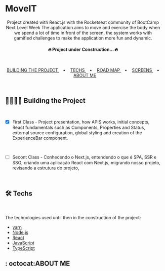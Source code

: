 # MoveIT

<p
  align="center"
>
  Project created with React.js with the Rocketseat community of BootCamp Next Level Week The application aims to move and exercise the body when we spend a lot of time in front of the screen, the system works with gamified challenges to make the application more fun and dynamic.
</p>

<h4
  align="center"
>
  🔥 Project under Construction...  🔥
</h4><br>

<p
  align="center"
>
  <a
    href="#building"
  >
    BUILDING THE PROJECT
  </a>&nbsp;&nbsp; • &nbsp;&nbsp;
  <a
    href="#tech"
  >
    TECHS
  </a>&nbsp;&nbsp; • &nbsp;&nbsp;
  <a
    href="#roadmap"
  >
    ROAD MAP
  </a>&nbsp;&nbsp; • &nbsp;&nbsp;
  <a
    href="#screens"
  >
    SCREENS
  </a>&nbsp;&nbsp; • &nbsp;&nbsp;
  <a
    href="#author"
  >
    ABOUT ME
  </a>
</p><br />

## 🏃🏻‍♂️💜 **Building the Project**

<br />

- [x] First Class - Project presentation, how APIS works, initial concepts, React fundamentals such as Components, Properties and Status, external source configuration, global styling and creation of the ExperienceBar component.

<br>

- [ ] Secont Class - Conhecendo o Next.js, entendendo o que é SPA, SSR e SSG, criando uma aplicação React com Next.js, migrando nosso projeto, revisando a estrutura do projeto, 

<br />

## 🛠 **Techs**

<br />

The technologies used until then in the construction of the project:

- [yarn](https://yarnpkg.com/)
- [Node.js](https://nodejs.org/en/)
- [React](https://pt-br.reactjs.org/)
- [JavaScript](https://developer.mozilla.org/pt-BR/docs/Web/JavaScript)
- [TypeScript](https://www.typescriptlang.org/)

## : octocat:**ABOUT ME**
